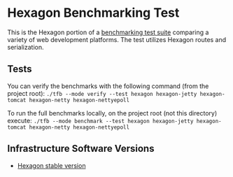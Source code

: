 
# Hexagon Benchmarking Test

This is the Hexagon portion of a [benchmarking test suite](../../../README.md) comparing a variety
of web development platforms. The test utilizes Hexagon routes and serialization.

## Tests

You can verify the benchmarks with the following command (from the project root):
`./tfb --mode verify --test hexagon hexagon-jetty hexagon-tomcat hexagon-netty hexagon-nettyepoll`

To run the full benchmarks locally, on the project root (not this directory) execute:
`./tfb --mode benchmark --test hexagon hexagon-jetty hexagon-tomcat hexagon-netty hexagon-nettyepoll`

## Infrastructure Software Versions

* [Hexagon stable version](http://hexagonkt.com)
